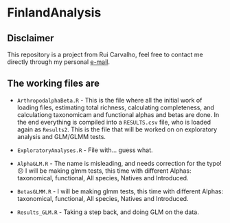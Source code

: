 # FinlandAnalysis

## Disclaimer

This repository is a project from Rui Carvalho, feel free to contact me directly through my personal [e-mail](mailto:rui.m.carvalho@gmail.com).

## The working files are

* `ArthropodalphaBeta.R`  - This is the file where all the initial work of loading files, estimating total richness, calculating completeness, and calculationg taxonomicam and functional alphas and betas are done. In the end everything is compiled into a `RESULTS.csv` file, who is loaded again as `Results2`. This is the file that will be worked on on exploratory analysis and GLM/GLMM tests.

* `ExploratoryAnalyses.R` - File with... guess what. 

* `AlphaGLM.R` -  The name is misleading, and needs correction for the typo! :confused: I will be making glmm tests, this time with different Alphas: taxonomical, functional, All species, Natives and Introduced.

* `BetasGLMM.R` - I will be making glmm tests, this time with different Alphas: taxonomical, functional, All species, Natives and Introduced.

* `Results_GLM.R` - Taking a step back, and doing GLM on the data. 
